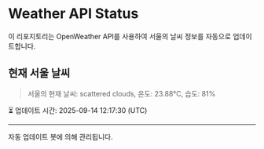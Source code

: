 
# Weather API Status

이 리포지토리는 OpenWeather API를 사용하여 서울의 날씨 정보를 자동으로 업데이트합니다.

## 현재 서울 날씨
> 서울의 현재 날씨: scattered clouds, 온도: 23.88°C, 습도: 81%

⏳ 업데이트 시간: 2025-09-14 12:17:30 (UTC)

---
자동 업데이트 봇에 의해 관리됩니다.
